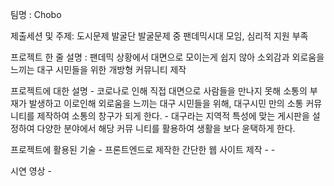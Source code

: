 팀명 : Chobo

제출세션 및 주제: 도시문제 발굴단 발굴문제 중 팬데믹시대 모임, 심리적 지원 부족

프로젝트 한 줄 설명 : 팬데믹 상황에서 대면으로 모이는게 쉽지 않아 소외감과 외로움을 느끼는 대구 시민들을 위한 개방형 커뮤니티 제작

프로젝트에 대한 설명
    - 코로나로 인해 직접 대면으로 사람들을 만나지 못해 소통의 부재가 발생하고
    이로인해 외로움을 느끼는 대구 시민들을 위해, 대구시민 만의 소통 커뮤니티를 
    제작하여 소통의 창구가 되게 한다.
    - 대구라는 지역적 특성에 맞는 게시판을 설정하여 다양한 분야에서 해당 커뮤
    니티를 활용하여 생활을 보다 윤택하게 한다.

프로젝트에 활용된 기술
    - 프론트엔드로 제작한 간단한 웹 사이트 제작
    - 
    -

시연 영상
    - 
